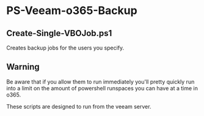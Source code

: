 # PS-Veeam-o365-Backup

## Create-Single-VBOJob.ps1
Creates backup jobs for the users you specify. 

## Warning
Be aware that if you allow them to run immediately you'll pretty quickly run into a limit on the amount of powershell runspaces you can have at a time in o365.

These scripts are designed to run from the veeam server.
